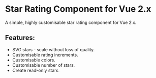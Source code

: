 # Star Rating Component for Vue 2.x

A simple, highly customisable star rating component for Vue 2.x.

## Features:

  - SVG stars - scale without loss of quality.
  - Customisable rating increments.
  - Customisable colors.
  - Customisable number of stars.
  - Create read-only stars.

